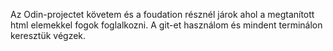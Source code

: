 Az Odin-projectet követem és a foudation résznél járok ahol a megtanított html elemekkel fogok foglalkozni.
A git-et használom és mindent terminálon keresztük végzek.